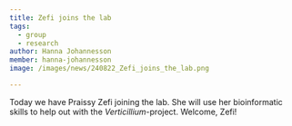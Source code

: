 ```yaml
---
title: Zefi joins the lab
tags:
  - group
  - research
author: Hanna Johannesson
member: hanna-johannesson
image: /images/news/240822_Zefi_joins_the_lab.png

---
```


Today we have Praissy Zefi joining the lab. She will use her bioinformatic skills to help out with the _Verticillium_-project. Welcome, Zefi!

